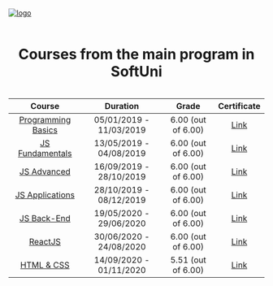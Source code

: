 <br/>
<br/>

<a href="https://softuni.bg/trainings/courses">
  <img src="http://innovationstarterbox.bg/wp-content/uploads/2016/05/Softuni_logo_trasparent.png" alt="logo">
</a>

<br/>
<br/>

<h1 style="text-align: center">Courses from the main program in SoftUni</h1>

<br/>

<table style="text-align: center; width: fit-content; margin: 0 auto;">
  <thead>
    <tr>
      <th>Course</th>
      <th>Duration</th>
      <th>Grade</th>
      <th>Certificate</th>
    </tr>
  </thead>
  <tbody>
    <tr>
      <td>
        <a href="https://github.com/iPavelGeorgiev/SoftUni/tree/master/Programming%20Basics">Programming Basics</a>
      </td>
      <td>05/01/2019 - 11/03/2019</td>
      <td>6.00 (out of 6.00)</td>
      <td>
        <a href="https://softuni.bg/certificates/details/63790/b73f2217">Link</a>
      </td>
    </tr>
    <tr>
      <td>
        <a href="https://github.com/iPavelGeorgiev/SoftUni/tree/master/JS%20Fundamentals">JS Fundamentals</a>
      </td>
      <td>13/05/2019 - 04/08/2019</td>
      <td>6.00 (out of 6.00)</td>
      <td>
        <a href="https://softuni.bg/certificates/details/69084/94364243">Link</a>
      </td>
    </tr>
    <tr>
      <td>
        <a href="https://github.com/iPavelGeorgiev/SoftUni/tree/master/JS%20Advanced">JS Advanced</a>
      </td>
      <td>16/09/2019 - 28/10/2019</td>
      <td>6.00 (out of 6.00)</td>
      <td>
        <a href="https://softuni.bg/certificates/details/74973/f16a7c4f">Link</a>
      </td>
    </tr>
    <tr>
      <td>
        <a href="https://github.com/iPavelGeorgiev/SoftUni/tree/master/JS%20Applications">JS Applications</a>
      </td>
      <td>28/10/2019 - 08/12/2019</td>
      <td>6.00 (out of 6.00)</td>
      <td>
        <a href="https://softuni.bg/certificates/details/75047/6af3a873">Link</a>
      </td>
    </tr>
    <tr>
      <td>
        <a href="https://github.com/iPavelGeorgiev/SoftUni/tree/master/JS%20Back-End">JS Back-End</a>
      </td>
      <td>19/05/2020 - 29/06/2020</td>
      <td>6.00 (out of 6.00)</td>
      <td>
        <a href="https://softuni.bg/certificates/details/84367/4cdd6462">Link</a>
      </td>
    </tr>
    <tr>
      <td>
        <a href="https://github.com/iPavelGeorgiev/SoftUni/tree/master/ReactJS">ReactJS</a>
      </td>
      <td>30/06/2020 - 24/08/2020</td>
      <td>6.00 (out of 6.00)</td>
      <td>
        <a href="https://softuni.bg/certificates/details/105806/7ef864ee">Link</a>
      </td>
    </tr>
    <tr>
      <td>
        <a href="https://github.com/iPavelGeorgiev/SoftUni/tree/master/HTML%20%26%20CSS">HTML & CSS</a>
      </td>
      <td>14/09/2020 - 01/11/2020</td>
      <td>5.51 (out of 6.00)</td>
      <td>
        <a href="https://softuni.bg/certificates/details/91317/4f5e324f">Link</a>
      </td>
    </tr>
  </tbody>
</table>
